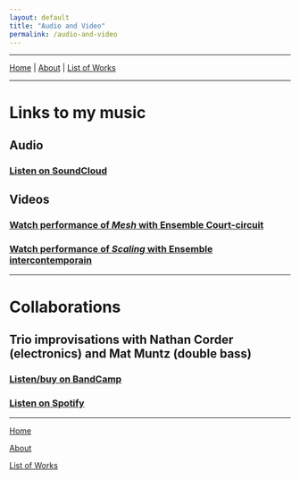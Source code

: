 ```yaml
---
layout: default
title: "Audio and Video"
permalink: /audio-and-video
---
```


***

[Home](/) | [About](/about)  |  [List of Works](/list-of-works)

***

# Links to my music

## Audio

### [Listen on SoundCloud](https://soundcloud.com/matthewtmonaco)

## Videos

### [Watch performance of *Mesh* with Ensemble Court-circuit](https://www.youtube.com/watch?v=RuL0ushx5a0&list=RDRuL0ushx5a0&start_radio=1&ab_channel=Royaumont)

### [Watch performance of *Scaling* with Ensemble intercontemporain](https://www.youtube.com/watch?v=t6OVz_XPd8w&list=RDt6OVz_XPd8w&start_radio=1&ab_channel=MatthewMonaco)

***

# Collaborations

## Trio improvisations with Nathan Corder (electronics) and Mat Muntz (double bass)

### [Listen/buy on BandCamp](https://cmmtrio.bandcamp.com/album/live-in-berkeley)

### [Listen on Spotify](https://open.spotify.com/album/4iauZxL3PfG5TKyKZJAsPs?si=DTq-50U7TKGEM1J9oOs-fg)

***

[Home](/)

[About](/about)

[List of Works](/list-of-works)
